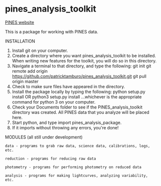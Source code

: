 # pines_analysis_toolkit

[PINES website](https://pines.bu.edu/)

This is a package for working with PINES data.

INSTALLATION
  1. Install git on your computer. 
  2. Create a directory where you want pines_analysis_toolkit to be installed. When writing new features for the toolkit, you will    do so in this directory.
  3. Navigate a terminal to that directory, and type the following: 
      git init
      git remote add origin https://github.com/patricktamburo/pines_analysis_toolkit.git
      git pull origin master
  4. Check to make sure files have appeared in the directory.
  5. Install the package locally by typing the following:
      python setup.py install
    OR
      python3 setup.py install
      ...whichever is the appropriate command for python 3 on your computer. 
  6. Check your Documents folder to see if the PINES_analysis_toolkit directory was created. All PINES data that you analyze will be placed here. 
  7. Start python, and type import pines_analysis_package. 
  8. If it imports without throwing any errors, you're done!

MODULES (all still under development)
 
    data - programs to grab raw data, science data, calibrations, logs, etc. 
  
    reduction - programs for reducing raw data
  
    photometry - programs for performing photometry on reduced data
  
    analysis - programs for making lightcurves, analyzing variability, etc. 
